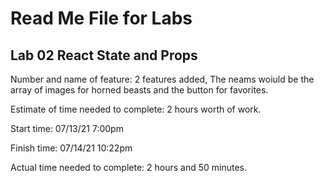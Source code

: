 # Read Me File for Labs

## Lab 02 React State and Props
Number and name of feature: 2 features added, The neams woiuld be the array of images for horned beasts and the button for favorites. 

Estimate of time needed to complete: 2 hours worth of work. 

Start time: 07/13/21 7:00pm

Finish time: 07/14/21 10:22pm

Actual time needed to complete: 2 hours and 50 minutes. 
